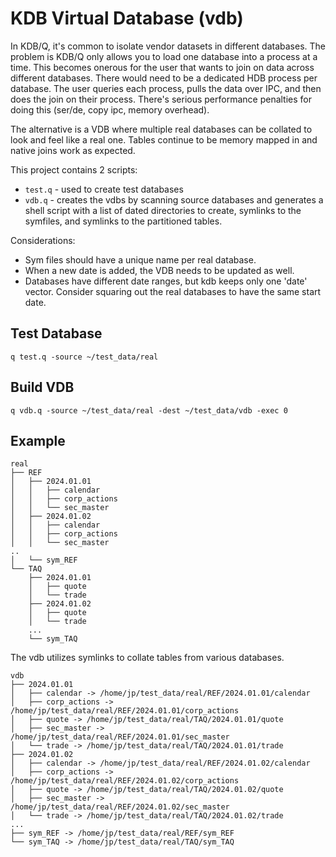 # KDB Virtual Database (vdb)

In KDB/Q, it's common to isolate vendor datasets in different databases. The problem is KDB/Q only allows you to load one database into a process at a time. This becomes onerous for the user that wants to join on data across different databases. There would need to be a dedicated HDB process per database. The user queries each process, pulls the data over IPC, and then does the join on their process. There's serious performance penalties for doing this (ser/de, copy ipc, memory overhead).

The alternative is a VDB where multiple real databases can be collated to look and feel like a real one. Tables continue to be memory mapped in and native joins work as expected.

This project contains 2 scripts:
- `test.q` - used to create test databases
- `vdb.q` - creates the vdbs by scanning source databases and generates a shell script with a list of dated directories to create, symlinks to the symfiles, and symlinks to the partitioned tables.

Considerations:
- Sym files should have a unique name per real database.
- When a new date is added, the VDB needs to be updated as well.
- Databases have different date ranges, but kdb keeps only one 'date' vector. Consider squaring out the real databases to have the same start date.

## Test Database

```
q test.q -source ~/test_data/real
```

## Build VDB

```
q vdb.q -source ~/test_data/real -dest ~/test_data/vdb -exec 0
```

## Example

```
real
├── REF
│   ├── 2024.01.01
│   │   ├── calendar
│   │   ├── corp_actions
│   │   └── sec_master
│   ├── 2024.01.02
│   │   ├── calendar
│   │   ├── corp_actions
│   │   └── sec_master
..
│   └── sym_REF
└── TAQ
    ├── 2024.01.01
    │   ├── quote
    │   └── trade
    ├── 2024.01.02
    │   ├── quote
    │   └── trade
    ...
    └── sym_TAQ

```

The vdb utilizes symlinks to collate tables from various databases.

```
vdb
├── 2024.01.01
│   ├── calendar -> /home/jp/test_data/real/REF/2024.01.01/calendar
│   ├── corp_actions -> /home/jp/test_data/real/REF/2024.01.01/corp_actions
│   ├── quote -> /home/jp/test_data/real/TAQ/2024.01.01/quote
│   ├── sec_master -> /home/jp/test_data/real/REF/2024.01.01/sec_master
│   └── trade -> /home/jp/test_data/real/TAQ/2024.01.01/trade
├── 2024.01.02
│   ├── calendar -> /home/jp/test_data/real/REF/2024.01.02/calendar
│   ├── corp_actions -> /home/jp/test_data/real/REF/2024.01.02/corp_actions
│   ├── quote -> /home/jp/test_data/real/TAQ/2024.01.02/quote
│   ├── sec_master -> /home/jp/test_data/real/REF/2024.01.02/sec_master
│   └── trade -> /home/jp/test_data/real/TAQ/2024.01.02/trade
...
├── sym_REF -> /home/jp/test_data/real/REF/sym_REF
└── sym_TAQ -> /home/jp/test_data/real/TAQ/sym_TAQ
```
